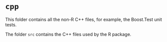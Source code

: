 # `cpp`

This folder contains all the non-R C++ files, for example, the Boost.Test
unit tests.

The folder `src` contains the C++ files used by the R package.